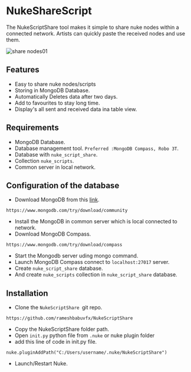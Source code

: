 # NukeShareScript

The NukeScriptShare tool makes it simple to share nuke nodes within a connected network. Artists can quickly paste the received nodes and use them.

![share nodes01](https://user-images.githubusercontent.com/73053972/147654988-c0b58a32-71be-4bc0-bda2-18d0694679f6.png)

## Features

* Easy to share nuke nodes/scripts
* Storing in MongoDB Database.
* Automatically Deletes data after two days.
* Add to favourites to stay long time.
* Display's all sent and received data ina table view.

## Requirements

* MongoDB Database.
* Database management tool.
  `Preferred :MongoDB Compass, Robo 3T`.
* Database with `nuke_script_share`.
* Collection `nuke_scripts`.
* Common server in local network.

## Configuration of the database

* Download MongoDB from this [link](https://www.mongodb.com/try/download/community).

```
https://www.mongodb.com/try/download/community
```

* Install the MongoDB in common server which is local connected to network.
* Download MongoDB Compass.

```
https://www.mongodb.com/try/download/compass
```

* Start the Mongodb server uding mongo command.
* Launch MongoDB Compass connect to `localhost:27017` server.
* Create `nuke_script_share` database.
* And create `nuke_scripts` collection in `nuke_script_share` database.

## Installation

* Clone the `NukeScriptShare `git repo.

```
https://github.com/rameshbabuvfx/NukeScriptShare
```

* Copy the NukeScriptShare folder path.
* Open `init.py` python file from `.nuke` or nuke plugin folder
* add this line of code in init.py file.

```
nuke.pluginAddPath("C:/Users/username/.nuke/NukeScriptShare")
```

* Launch/Restart Nuke.
  

